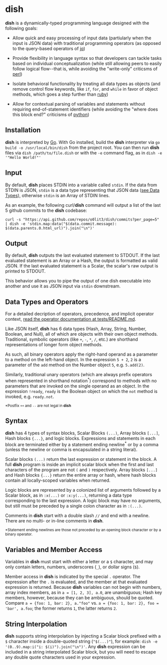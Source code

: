# dish
**dish** is a dynamically-typed programming language designed with the following goals:

* Allow quick and easy processing of input data (partiularly when the input is JSON data) with traditional programming operators (as opposed to the query-based operators of [jq](https://github.com/stedolan/jq#readme))

* Provide flexibility in language syntax so that developers can tackle tasks based on individual conceptualization (while still allowing peers to easily follow logical flow--that is, while avoiding the "write-only" criticsms of [perl](https://github.com/Perl/perl5#readme))

* Isolate behavioral functionality by treating all data types as objects (and remove control flow keywords, like `if`, `for`, and `while` in favor of object methods, which goes a step further than [ruby](https://github.com/ruby/ruby#readme))

* Allow for contextual parsing of variables and statements without requiring end-of-statement identifiers (while avoiding the "where does this block end?" criticisms of [python](https://github.com/python/cpython#readme))

## Installation
**dish** is interpreted by [Go](https://github.com/golang/go#readme). With Go installed, build the **dish** interpreter via `go build -o /usr/local/bin/dish` from the project root. You can then run **dish** files via `dish /path/to/file.dish` or with the `-e` command flag, as in `dish -e '"Hello World!"'`

## Input
By default, **dish** places STDIN into a variable called `stdin`. If the data from STDIN is JSON, `stdin` is a data type representing that JSON data ([see Data Types](#data-types-and-operators)), otherwise `stdin` is an Array of STDIN lines.

As an example, the following curl/**dish** command will output a list of the last 5 github commits to the **dish** codebase:

```curl -s "https://api.github.com/repos/o0lit3/dish/commits?per_page=5" | dish -e 'stdin.map:data("$(data.commit.message): $(data.parents.0.html_url)").join("\n")'```

## Output
By default, **dish** outputs the last evaluated statement to STDOUT. If the last evaluated statement is an Array or a Hash, the output is formatted as valid JSON. If the last evaluated statement is a Scalar, the scalar's raw output is printed to STDOUT.

This behavior allows you to pipe the output of one dish executable into another and use it as JSON input via `stdin` downstream.

## Data Types and Operators
For a detailed decription of operators, precedence, and implicit operator context, [read the operator documentation at tests/README.md](tests/README.md).

Like JSON itself, **dish** has 6 data types (Hash, Array, String, Number, Boolean, and Null), all of which are objects with their own object methods. Traditional, symbolic operators (like `+`, `-`, `*`, `/`, etc.) are shorthand representations of longer form object methods.

As such, all binary operators apply the right-hand operand as a parameter to a method on the left-hand object. In the expression `5 + 2`, `2` is a parameter of the `add` method on the Number object `5`, e.g. `5.add(2)`.

Similarly, traditional unary operators (which are always prefix operators when represented in shorthand notation<sup>*</sup>) correspond to methods with no parameters that are invoked on the single operand as an object. In the expression `!ready`, `ready` is the Boolean object on which the `not` method is invoked, e.g. `ready.not`.

<sub>*Postfix `++` and `--` are not legal in **dish**</sub>

## Syntax
**dish** has 4 types of syntax blocks, Scalar Blocks `(...)`, Array blocks `[...]`, Hash blocks `{...}`, and logic blocks. Expressions and statements in each block are terminated either by a statement ending newline<sup>*</sup> or by a comma (unless the newline or comma is encapsulated in a string literal).

Scalar blocks `(...)` return the last expression or statement in the block. A full **dish** program is inside an implicit scalar block when the first and last characters of the program are not `(` and `)` respectively. Array blocks `[...]` and Hash blocks `{...}` return the entire array or hash, where hash blocks contain all locally-scoped variables when returned.

Logic blocks are represented by a colonized list of arguments followed by a Scalar block, as in `:x(...)` or `:x:y(...)`, returning a data type corresponding to the last expression. A logic block may have no arguments, but still must be preceded by a single colon character as in `:(...)`.

Comments in **dish** start with a double slash `//` and end with a newline. There are no multi- or in-line comments in **dish**.

<sub>*Statement ending newlines are those not preceded by an opening block character or by a binary operator.</sub>

## Variables and Member Access
Variables in **dish** must start with either a letter or a `$` character, and may only contain letters, numbers, underscores (`_`), or dollar signs (`$`).

Member access in **dish** is indicated by the special `.` operator. The expression after the `.` is evaluated, and the member at that evaluated expression is returned. Because **dish** variables can not begin with numbers, array index members, as in `a = [1, 2, 3], a.0`, are unambiguous; Hash key members, however, because they can be ambiguous, should be quoted. Compare `a = {foo: 1, bar: 2}, a."foo"` vs. `a = {foo: 1, bar: 2}, foo = 'bar', a.foo`; the former returns `1`, the latter returns `2`.

## String Interpolation
**dish** supports string interpolation by injecting a Scalar block prefixed with a `$` character inside a double-quoted string (`"$(...)"`), for example: `dish -e '(0..9).map:i("i: $(i)").join("\n")'`. Any **dish** expression can be included in a string interpolated Scalar block, but you will need to escape any double quote characters used in your expression.


